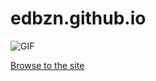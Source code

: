 # edbzn.github.io

![GIF](https://media.giphy.com/media/3o6Mb5ZXk5gzKggqBy/giphy.gif)

[Browse to the site](https://edbzn.github.io)
